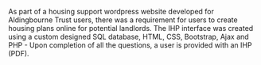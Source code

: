 As part of a housing support wordpress website developed for Aldingbourne Trust users, there was a requirement for users to create housing plans online for potential landlords. The IHP interface was created using a custom designed SQL database, HTML, CSS, Bootstrap, Ajax and PHP - Upon completion of all the questions, a user is provided with an IHP (PDF).
